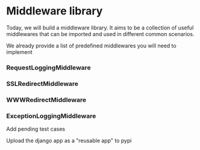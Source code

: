 # Middleware library

Today, we will build a middleware library. It aims to be a collection of useful middlewares that can be imported and used in different common scenarios.

We already provide a list of predefined middlewares you will need to implement

### RequestLoggingMiddleware

### SSLRedirectMiddleware

### WWWRedirectMiddleware

### ExceptionLoggingMiddleware

Add pending test cases

Upload the django app as a "reusable app" to pypi
